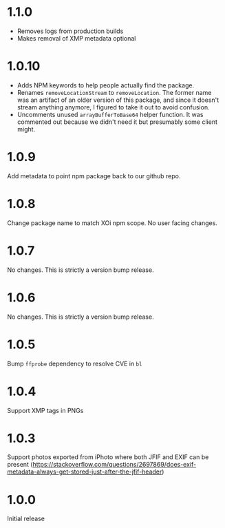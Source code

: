 # 1.1.0
- Removes logs from production builds
- Makes removal of XMP metadata optional

# 1.0.10

- Adds NPM keywords to help people actually find the package.
- Renames `removeLocationStream` to `removeLocation`. The former name was an artifact of an older version of this package, and since it doesn't stream anything anymore, I figured to take it out to avoid confusion.
- Uncomments unused `arrayBufferToBase64` helper function. It was commented out because we didn't need it but presumably some client might.

# 1.0.9

Add metadata to point npm package back to our github repo.

# 1.0.8

Change package name to match XOi npm scope. No user facing changes.

# 1.0.7

No changes. This is strictly a version bump release.

# 1.0.6

No changes. This is strictly a version bump release.

# 1.0.5

Bump `ffprobe` dependency to resolve CVE in `bl`

# 1.0.4

Support XMP tags in PNGs

# 1.0.3

Support photos exported from iPhoto where both JFIF and EXIF can be present (https://stackoverflow.com/questions/2697869/does-exif-metadata-always-get-stored-just-after-the-jfif-header)

# 1.0.0

Initial release
